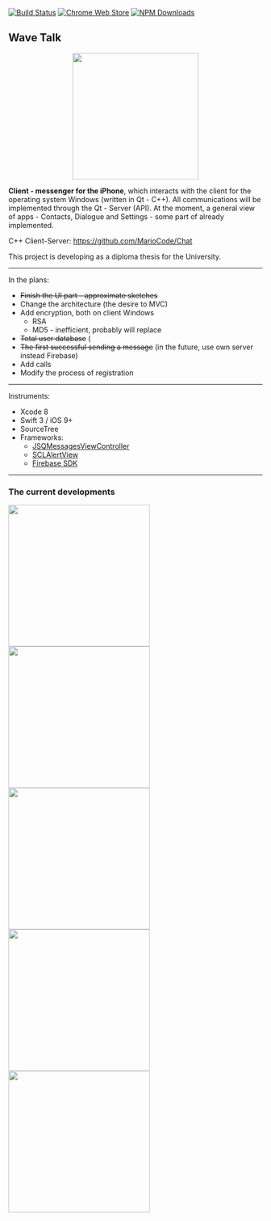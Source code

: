 [![Build Status](https://travis-ci.org/MarioCode/WaveTalk.svg?branch=master)](https://travis-ci.org/MarioCode/WaveTalk)
[![Chrome Web Store](https://img.shields.io/chrome-web-store/price/nimelepbpejjlbmoobocpfnjhihnpked.svg)](https://github.com/MarioCode)
[![NPM Downloads](https://img.shields.io/npm/dt/https://github.com/MarioCode/WaveTalk.svg)](https://github.com/MarioCode/WaveTalk/archive/master.zip)

## Wave Talk
<center>
<img src="https://cloud.githubusercontent.com/assets/12527666/22626570/60ae9e12-ebc1-11e6-9089-5d86ced0a4dc.png" width="250">
</center>

**Client - messenger for the iPhone**, which interacts with the client for the operating system Windows (written in Qt - C++).
All communications will be implemented through the Qt - Server (API).
At the moment, a general view of apps - Contacts, Dialogue and Settings - some part of already implemented.

C++ Client-Server: https://github.com/MarioCode/Chat

This project is developing as a diploma thesis for the University.

---

In the plans:
+ ~~Finish the UI part - approximate sketches~~
+ Change the architecture (the desire to MVC)
+ Add encryption, both on client Windows
  - RSA
  - MD5 - inefficient, probably will replace
+ ~~Total user database~~ (
+ ~~The first successful sending a message~~ (in the future, use own server instead Firebase)
+ Add calls
+ Modify the process of registration

---

Instruments:
+ Xcode 8
+ Swift 3 / iOS 9+
+ SourceTree
+ Frameworks:
  - [JSQMessagesViewController](https://github.com/jessesquires/JSQMessagesViewController "JSQMessagesViewController")
  - [SCLAlertView](https://github.com/vikmeup/SCLAlertView-Swift "SCLAlertView")
  - [Firebase SDK](https://firebase.google.com "Firebase SDK")

---

### The current developments

<img src="https://cloud.githubusercontent.com/assets/12527666/23563079/2f06217e-0056-11e7-9b4f-6660b7b49437.png" width="280">
<img src="https://cloud.githubusercontent.com/assets/12527666/23563078/2f05c116-0056-11e7-90da-6563894ba0b1.png"
width=280"> 
<img src="https://cloud.githubusercontent.com/assets/12527666/23563076/2f03a7e6-0056-11e7-9ebb-b384cf0db7e4.png" width=280">
<img src="https://cloud.githubusercontent.com/assets/12527666/23563719/f0583efa-0058-11e7-84c8-b21748c2c011.png" width=280">
<img src="https://cloud.githubusercontent.com/assets/12527666/23563786/4565b95e-0059-11e7-89c6-5e1c53450afe.png" width=280">
